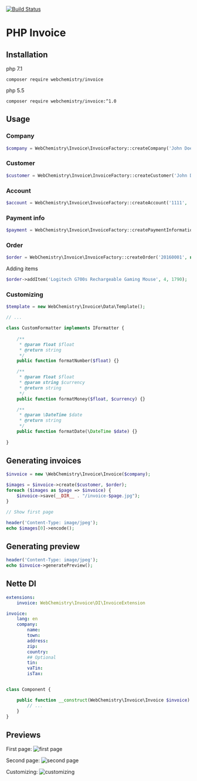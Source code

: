 [![Build Status](https://travis-ci.org/WebChemistry/invoice.svg?branch=master)](https://travis-ci.org/WebChemistry/invoice)

# PHP Invoice

## Installation

php 7.1

```
composer require webchemistry/invoice
```

php 5.5

```
composer require webchemistry/invoice:^1.0
```

## Usage

### Company

```php
$company = WebChemistry\Invoice\InvoiceFactory::createCompany('John Doe', 'Los Angeles', 'Cavetown', '720 55', 'USA', '0123456789', 'CZ0123456789');
```

### Customer

```php
$customer = WebChemistry\Invoice\InvoiceFactory::createCustomer('John Doe', 'Los Angeles', 'Cavetown', '720 55', 'USA');
```

### Account

```php
$account = WebChemistry\Invoice\InvoiceFactory::createAccount('1111', 'CZ4808000000002353462015', 'GIGACZPX');
```

### Payment info

```php
$payment = WebChemistry\Invoice\InvoiceFactory::createPaymentInformation('Kč', '0123456789', '1234', 0.21);
```

### Order

```php
$order = WebChemistry\Invoice\InvoiceFactory::createOrder('20160001', new \DateTime('+ 14 days'), $account, $payment);
```

Adding items

```php
$order->addItem('Logitech G700s Rechargeable Gaming Mouse', 4, 1790);
```

### Customizing

```php
$template = new WebChemistry\Invoice\Data\Template();

// ...
```

```php
class CustomFormatter implements IFormatter {
	
	/**
	 * @param float $float
	 * @return string
	 */
	public function formatNumber($float) {}

	/**
	 * @param float $float
	 * @param string $currency
	 * @return string
	 */
	public function formatMoney($float, $currency) {}

	/**
	 * @param \DateTime $date
	 * @return string
	 */
	public function formatDate(\DateTime $date) {}
	
}
```

## Generating invoices

```php
$invoice = new \WebChemistry\Invoice\Invoice($company);

$images = $invoice->create($customer, $order);
foreach ($images as $page => $invoice) {
	$invoice->save(__DIR__ . "/invoice-$page.jpg");
}

// Show first page

header('Content-Type: image/jpeg');
echo $images[0]->encode();
```

## Generating preview

```php
header('Content-Type: image/jpeg');
echo $invoice->generatePreview();
```

## Nette DI

```yaml
extensions:
	invoice: WebChemistry\Invoice\DI\InvoiceExtension

invoice:
	lang: en
	company:
		name:
		town:
		address:
		zip:
		country:
		## Optional
		tin:
		vaTin:
		isTax:
```

```php

class Component {

	public function __construct(WebChemistry\Invoice\Invoice $invoice) {
		// ...
	}
}

```

## Previews

First page:
![first page](http://i.imgbox.com/pwFByZ1L.jpg)

Second page:
![second page](http://i.imgbox.com/ebrwXldf.jpg)

Customizing:
![customizing](https://i.imgbox.com/LTLUYWtQ.jpg)

